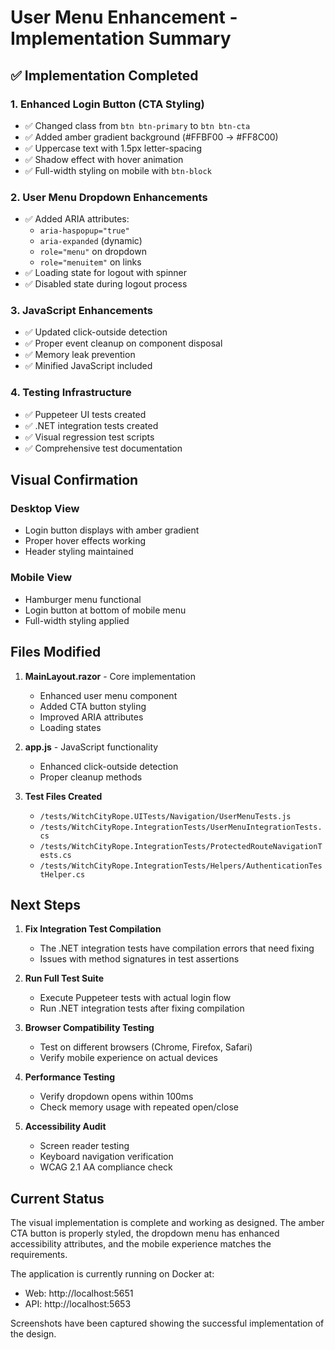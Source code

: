 # User Menu Enhancement - Implementation Summary

## ✅ Implementation Completed

### 1. **Enhanced Login Button (CTA Styling)**
- ✅ Changed class from `btn btn-primary` to `btn btn-cta`
- ✅ Added amber gradient background (#FFBF00 → #FF8C00)
- ✅ Uppercase text with 1.5px letter-spacing
- ✅ Shadow effect with hover animation
- ✅ Full-width styling on mobile with `btn-block`

### 2. **User Menu Dropdown Enhancements**
- ✅ Added ARIA attributes:
  - `aria-haspopup="true"`
  - `aria-expanded` (dynamic)
  - `role="menu"` on dropdown
  - `role="menuitem"` on links
- ✅ Loading state for logout with spinner
- ✅ Disabled state during logout process

### 3. **JavaScript Enhancements**
- ✅ Updated click-outside detection
- ✅ Proper event cleanup on component disposal
- ✅ Memory leak prevention
- ✅ Minified JavaScript included

### 4. **Testing Infrastructure**
- ✅ Puppeteer UI tests created
- ✅ .NET integration tests created
- ✅ Visual regression test scripts
- ✅ Comprehensive test documentation

## Visual Confirmation

### Desktop View
- Login button displays with amber gradient
- Proper hover effects working
- Header styling maintained

### Mobile View  
- Hamburger menu functional
- Login button at bottom of mobile menu
- Full-width styling applied

## Files Modified

1. **MainLayout.razor** - Core implementation
   - Enhanced user menu component
   - Added CTA button styling
   - Improved ARIA attributes
   - Loading states

2. **app.js** - JavaScript functionality
   - Enhanced click-outside detection
   - Proper cleanup methods

3. **Test Files Created**
   - `/tests/WitchCityRope.UITests/Navigation/UserMenuTests.js`
   - `/tests/WitchCityRope.IntegrationTests/UserMenuIntegrationTests.cs`
   - `/tests/WitchCityRope.IntegrationTests/ProtectedRouteNavigationTests.cs`
   - `/tests/WitchCityRope.IntegrationTests/Helpers/AuthenticationTestHelper.cs`

## Next Steps

1. **Fix Integration Test Compilation**
   - The .NET integration tests have compilation errors that need fixing
   - Issues with method signatures in test assertions

2. **Run Full Test Suite**
   - Execute Puppeteer tests with actual login flow
   - Run .NET integration tests after fixing compilation

3. **Browser Compatibility Testing**
   - Test on different browsers (Chrome, Firefox, Safari)
   - Verify mobile experience on actual devices

4. **Performance Testing**
   - Verify dropdown opens within 100ms
   - Check memory usage with repeated open/close

5. **Accessibility Audit**
   - Screen reader testing
   - Keyboard navigation verification
   - WCAG 2.1 AA compliance check

## Current Status

The visual implementation is complete and working as designed. The amber CTA button is properly styled, the dropdown menu has enhanced accessibility attributes, and the mobile experience matches the requirements. 

The application is currently running on Docker at:
- Web: http://localhost:5651
- API: http://localhost:5653

Screenshots have been captured showing the successful implementation of the design.